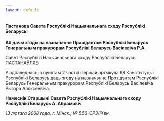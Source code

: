 ```yaml
---
layout: default
---
```


#### Пастанова Савета Рэспублікі Нацыянальнага сходу Рэспублікі Беларусь

**Аб дачы згоды на назначэнне Прэзідэнтам Рэспублікі Беларусь  
Генеральным пракурорам Рэспублікі Беларусь Васілевіча Р.А.**

Савет Рэспублікі Нацыянальнага сходу Рэспублікі Беларусь ПАСТАНАЎЛЯЕ:

У адпаведнасці з пунктам 2 часткі першай артыкула 98 Канстытуцыі
Рэспублікі Беларусь даць згоду на назначэнне Прэзідэнтам
Рэспублікі Беларусь Генеральным пракурорам Рэспублікі Беларусь
Васілевіча Рыгора Аляксеевіча.

**Намеснік Старшыні Савета Рэспублікі Нацыянальнага сходу Рэспублікі
Беларусь А. Абрамовіч**

*13 лютага 2008 года, г. Мінск., № 556-СР3/IХвн.*

